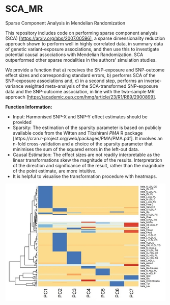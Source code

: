 # SCA_MR
Sparse Component Analysis in Mendelian Randomization

This repository includes code on performing sparse component analysis (SCA) [https://arxiv.org/abs/2007.00596], a sparse dimensionality reduction approach shown to perform well in highly correlated data, in summary data of genetic variant-exposure associations, and then use this to investigate potential causal associations with Mendelian Randomization. SCA outperformed other sparse modalities in the authors' simulation studies. 

We provide a function that 
a) receives the SNP-exposure and SNP-outcome effect sizes and corresponding standard errors,
b) performs SCA of the SNP-exposure associations and,
c) in a second step, performs an inverse-variance weighted meta-analysis of the SCA-transformed SNP-exposure data and the SNP-outcome association, in line with the two-sample MR approach [https://academic.oup.com/hmg/article/23/R1/R89/2900899].

<b>Function Information:</b>
<ul>
<li>Input: Harmonised SNP-X and SNP-Y effect estimates should be provided</li>
<li>Sparsity: The estimation of the sparsity parameter is based on publicly available code from the Witten and Tibshirani  <i>PMA</i> R package [https://cran.r-project.org/web/packages/PMA/PMA.pdf]. It involves an n-fold cross-validation and a choice of the sparsity parameter that minimises the sum of the squared errors in the left-out data.</li>
<li>Causal Estimation: The effect sizes are not readily interpretable as the linear transformations skew the magnitude of the results. Interpretation of the direction and significance of the result, rather than the magnitude of the point estimate, are more intuitive.</li>
<li>It is helpful to visualise the transformation procedure with heatmaps.</li>
</ul>

![](https://github.com/vaskarageorg/SCA_MR/blob/main/heatmap.jpg?raw=true)

